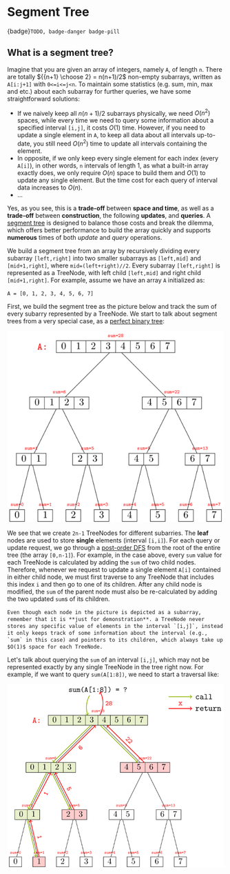 # Segment Tree

{badge}`TODO, badge-danger badge-pill`

## What is a segment tree?

Imagine that you are given an array of integers, namely `A`, of length `n`. There are totally ${{n+1} \choose 2} = n(n+1)/2$ non-empty subarrays, written as `A[i:j+1]` with `0<=i<=j<n`. To maintain some statistics (e.g. sum, min, max and etc.) about each subarray for further queries, we have some straightforward solutions:

- If we naively keep all $n(n+1)/2$ subarrays physically, we need $O(n^2)$ spaces, while every time we need to query some information about a specified interval `[i,j]`, it costs $O(1)$ time. However, if you need to update a single element in `A`, to keep all data about all intervals up-to-date, you still need $O(n^2)$ time to update all intervals containing the element. 
- In opposite, if we only keep every single element for each index (every `A[i]`), in other words, `n` intervals of length 1, as what a built-in array exactly does, we only require $O(n)$ space to build them and $O(1)$ to update any single element. But the time cost for each query of interval data increases to $O(n)$.
- ...

Yes, as you see, this is a **trade-off** between **space and time**, as well as a **trade-off** between **construction**, the following **updates**, and **queries**. A [segment tree](https://en.wikipedia.org/wiki/Segment_tree) is designed to balance those costs and break the dilemma, which offers better performance to build the array quickly and supports **numerous** times of both *update* and *query* operations. 

We build a segment tree from an array by recursively dividing every subarray `[left,right]` into two smaller subarrays as `[left,mid]` and `[mid+1,right]`, where `mid=(left+right)//2`. Every subarray `[left,right]` is represented as a TreeNode, with left child `[left,mid]` and right child `[mid+1,right]`. For example, assume we have an array `A` initialized as:

```
A = [0, 1, 2, 3, 4, 5, 6, 7]
```

First, we build the segment tree as the picture below and track the sum of every subarry represented by a TreeNode. We start to talk about segment trees from a very special case, as a [perfect binary tree](https://www.programiz.com/dsa/perfect-binary-tree):

![](../images/segtree-full.png)

We see that we create `2n-1` TreeNodes for different subarries. The **leaf** nodes are used to store **single** elements (interval `[i,i]`). For each query or update request, we go through a [post-order DFS](https://en.wikipedia.org/wiki/Tree_traversal#Post-order,_LRN) from the root of the entire tree (the array `[0,n-1]`). For example, in the case above, every `sum` value for each TreeNode is calculated by adding the `sum` of two child nodes. Therefore, whenever we request to update a single element `A[i]` contained in either child node, we must first traverse to any TreeNode that includes this index `i` and then go to one of its children. After any child node is modified, the `sum` of the parent node must also be re-calculated by adding the two updated `sum`s of its children.

````{note}
Even though each node in the picture is depicted as a subarray, remember that it is **just for demonstration**. a TreeNode never stores any specific value of elements in the interval `[i,j]`, instead it only keeps track of some information about the interval (e.g., `sum` in this case) and pointers to its children, which always take up $O(1)$ space for each TreeNode.
````

Let's talk about querying the `sum` of an interval `[i,j]`, which may not be represented exactly by any single TreeNode in the tree right now. For example, if we want to query `sum(A[1:8])`, we need to start a traversal like:

![](../images/segtree-query.png)

